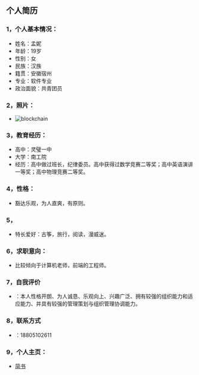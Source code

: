 ## 个人简历
### 1，个人基本情况：
 - 姓名：孟妮 
 -  年龄：19岁
 -  性别：女 
 -  民族：汉族
 -  籍贯：安徽宿州
 -  专业：软件专业
 -  政治面貌：共青团员
### 2，照片：
 -  ![blockchain](https://wx4.sinaimg.cn/mw690/0061q8Nngy1g0s9otmwvaj30mt0mtq5z.jpg)
### 3，教育经历：
 -  高中：灵璧一中
 -  大学：南工院
 -  经历：高中做过班长，纪律委员。高中获得过数学竞赛二等奖；高中英语演讲一等奖；高中物理竞赛二等奖。
### 4，性格：
 - 豁达乐观，为人直爽，有原则。
### 5，
 - 特长爱好：古筝，旅行，阅读，漫威迷。
### 6，求职意向：
 - 比较倾向于计算机老师，前端的工程师。
### 7，自我评价
 - ：本人性格开朗、为人诚恳、乐观向上、兴趣广泛、拥有较强的组织能力和适应能力、并具有较强的管理策划与组织管理协调能力。
### 8，联系方式
 - ：18805102611
### 9，个人主页：
 - [简书](https://www.jianshu.com/u/bd0844e8e06d)